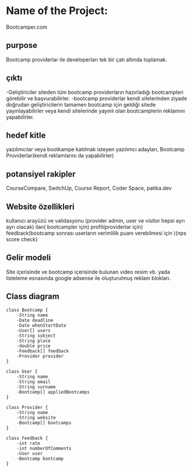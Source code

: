 # Name of the Project:
Bootcamper.com
## purpose
Bootcamp providerlar ile developerları tek bir çatı altında toplamak.
## çıktı
-Geliştiriciler siteden tüm bootcamp providerların hazırladığı bootcampleri görebilir ve başvurabilirler.
-bootcamp providerlar kendi sitelerinden ziyade doğrudan geliştiricilerin tamamen bootcamp için geldiği sitede yayınlayabilirler veya kendi sitelerinde yayınlı olan bootcamplerin reklamını yapabilirler.
## hedef kitle
yazılımcılar veya bootkampe katılmak isteyen yazılımcı adayları, Bootcamp Providerlar(kendi reklamlarını da yapabilirler)
## potansiyel rakipler
CourseCompare, SwitchUp, Course Report, Coder Space, patika.dev
## Website özellikleri
kullanıcı arayüzü ve validasyonu (provider admin, user ve visitor hepsi ayrı ayrı olacak)
ilan( bootcampler için)
profil(providerlar için)
feedback(bootcamp sonrası userların verimlilik puanı verebilmesi için )(nps score check)
## Gelir modeli
Site içerisinde ve bootcamp içerisinde bulunan video resim vb. yada listeleme esnasında google adsense ile oluşturulmuş reklam blokları.
## Class diagram 

```mermaid
class Bootcamp {
    -String name
    -Date deadline
    -Date whenStartDate
    -User[] users
    -String subject
    -String place
    -double price
    -Feedback[] feedback
    -Provider provider
}

class User {
    -String name
    -String email
    -String surname
    -Bootcamp[] appliedBootcamps
}

class Provider {
    -String name
    -String website
    -Bootcamp[] bootcamps
}

class Feedback {
    -int rate
    -int numberOfComments
    -User user
    -Bootcamp bootcamp
}
